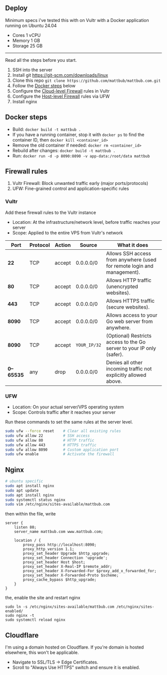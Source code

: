 ## Deploy

Minimum specs i've tested this with on Vultr with a Docker application running on Ubuntu 24.04

- Cores 1 vCPU
- Memory 1 GB
- Storage 25 GB

---

Read all the steps before you start.

1. SSH into the server
2. Install git https://git-scm.com/downloads/linux
3. Clone this repo `git clone https://github.com/mattbub/mattbub.com.git`
4. Follow the [Docker steps](#docker-steps) below
5. Configure the [Cloud-level Firewall](#vultr) rules in Vultr
6. Configure the [Host-level Firewall](#ufw) rules via UFW
7. Install nginx

## Docker steps

- Build: `docker build -t mattbub .`
- If you have a running container, stop it with `docker ps` to find the container ID, then `docker kill <container_id>`
- Remove the old container if needed: `docker rm <container_id>`
- Rebuild after changes: `docker build -t mattbub .`
- Run: `docker run -d -p 8090:8090 -v app-data:/root/data mattbub`

## Firewall rules

1. Vultr Firewall: Block unwanted traffic early (major ports/protocols)
2. UFW: Fine-grained control and application-specific rules

### Vultr

Add these firewall rules to the Vultr instance

- Location: At the infrastructure/network level, before traffic reaches your server
- Scope: Applied to the entire VPS from Vultr's network

| Port        | Protocol | Action | Source       | What it does                                                            |
| ----------- | -------- | ------ | ------------ | ----------------------------------------------------------------------- |
| **22**      | TCP      | accept | 0.0.0.0/0    | Allows SSH access from anywhere (used for remote login and management). |
| **80**      | TCP      | accept | 0.0.0.0/0    | Allows HTTP traffic (unencrypted websites).                             |
| **443**     | TCP      | accept | 0.0.0.0/0    | Allows HTTPS traffic (secure websites).                                 |
| **8090**    | TCP      | accept | 0.0.0.0/0    | Allows access to your Go web server from anywhere.                      |
| **8090**    | TCP      | accept | `YOUR_IP/32` | (Optional) Restricts access to the Go server to your IP only (safer).   |
| **0–65535** | any      | drop   | 0.0.0.0/0    | Denies all other incoming traffic not explicitly allowed above.         |

### UFW

- Location: On your actual server/VPS operating system
- Scope: Controls traffic after it reaches your server

Run these commands to set the same rules at the server level.

```sh
sudo ufw --force reset    # Clear all existing rules
sudo ufw allow 22         # SSH access
sudo ufw allow 80         # HTTP traffic
sudo ufw allow 443        # HTTPS traffic
sudo ufw allow 8090       # Custom application port
sudo ufw enable           # Activate the firewall
```

## Nginx

```sh
# ubuntu specific
sudo apt install nginx
sudo apt update
sudo apt install nginx
sudo systemctl status nginx
sudo vim /etc/nginx/sites-available/mattbub.com
```

then within the file, write

```
server {
    listen 80;
    server_name mattbub.com www.mattbub.com;

    location / {
        proxy_pass http://localhost:8090;
        proxy_http_version 1.1;
        proxy_set_header Upgrade $http_upgrade;
        proxy_set_header Connection 'upgrade';
        proxy_set_header Host $host;
        proxy_set_header X-Real-IP $remote_addr;
        proxy_set_header X-Forwarded-For $proxy_add_x_forwarded_for;
        proxy_set_header X-Forwarded-Proto $scheme;
        proxy_cache_bypass $http_upgrade;
    }
}
```

the, enable the site and restart nginx

```
sudo ln -s /etc/nginx/sites-available/mattbub.com /etc/nginx/sites-enabled/
sudo nginx -t
sudo systemctl reload nginx
```

## Cloudflare

I'm using a domain hosted on Cloudflare. If you're domain is hosted elsewhere, this won't be applicable.

- Navigate to SSL/TLS -> Edge Certificates.
- Scroll to "Always Use HTTPS" switch and ensure it is enabled.
